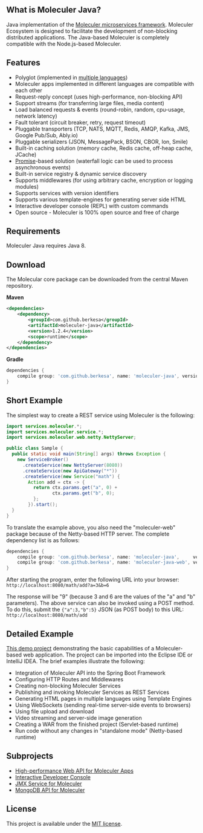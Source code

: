 ## What is Moleculer Java?

Java implementation of the [Moleculer microservices framework](http://moleculer.services/).
Moleculer Ecosystem is designed to facilitate the development of non-blocking distributed applications.
The Java-based Moleculer is completely compatible with the Node.js-based Moleculer.

## Features

- Polyglot (implemented in [multiple languages](https://github.com/moleculerjs/awesome-moleculer#polyglot-implementations))
- Moleculer apps implemented in different languages are compatible with each other
- Request-reply concept (uses high-performance, non-blocking API)
- Support streams (for transferring large files, media content)
- Load balanced requests & events (round-robin, random, cpu-usage, network latency)
- Fault tolerant (circuit breaker, retry, request timeout)
- Pluggable transporters (TCP, NATS, MQTT, Redis, AMQP, Kafka, JMS, Google Pub/Sub, Ably.io)
- Pluggable serializers (JSON, MessagePack, BSON, CBOR, Ion, Smile)
- Built-in caching solution (memory cache, Redis cache, off-heap cache, JCache)
- [Promise](https://berkesa.github.io/datatree-promise/)-based solution (waterfall logic can be used to process asynchronous events)
- Built-in service registry & dynamic service discovery
- Supports middlewares (for using arbitrary cache, encryption or logging modules)
- Supports services with version identifiers
- Supports various template-engines for generating server side HTML
- Interactive developer console (REPL) with custom commands
- Open source - Moleculer is 100% open source and free of charge

## Requirements

Moleculer Java requires Java 8.

## Download

The Molecular core package can be downloaded from the central Maven repository.

**Maven**

```xml
<dependencies>
    <dependency>
        <groupId>com.github.berkesa</groupId>
        <artifactId>moleculer-java</artifactId>
        <version>1.2.4</version>
        <scope>runtime</scope>
    </dependency>
</dependencies>
```

**Gradle**

```gradle
dependencies {
    compile group: 'com.github.berkesa', name: 'moleculer-java', version: '1.2.4'
}
```

## Short Example

The simplest way to create a REST service using Moleculer is the following:

```java
import services.moleculer.*;
import services.moleculer.service.*;
import services.moleculer.web.netty.NettyServer;

public class Sample {
  public static void main(String[] args) throws Exception {
    new ServiceBroker()
      .createService(new NettyServer(8080))
      .createService(new ApiGateway("*"))
      .createService(new Service("math") {
        Action add = ctx -> {
          return ctx.params.get("a", 0) +
                 ctx.params.get("b", 0);
          };
        }).start();
  }
}
```

To translate the example above,
you also need the "moleculer-web" package because of the Netty-based HTTP server.
The complete dependency list is as follows:

```gradle
dependencies {
    compile group: 'com.github.berkesa', name: 'moleculer-java',     version: '1.2.4'
    compile group: 'com.github.berkesa', name: 'moleculer-java-web', version: '1.2.6' 
}
```

After starting the program, enter the following URL into your browser:  
`http://localhost:8080/math/add?a=3&b=6`

The response will be "9" (because 3 and 6 are the values of the "a" and "b" parameters).
The above service can also be invoked using a POST method.
To do this, submit the `{"a":3,"b":5}` JSON (as POST body) to this URL:  
`http://localhost:8080/math/add`

## Detailed Example

[This demo project](https://moleculer-java.github.io/moleculer-spring-boot-demo/)
demonstrating the basic capabilities of a Moleculer-based web application. 
The project can be imported into the Eclipse IDE or IntelliJ IDEA.
The brief examples illustrate the following:

- Integration of Moleculer API into the Spring Boot Framework
- Configuring HTTP Routes and Middlewares
- Creating non-blocking Moleculer Services
- Publishing and invoking Moleculer Services as REST Services
- Generating HTML pages in multiple languages using Template Engines
- Using WebSockets (sending real-time server-side events to browsers)
- Using file upload and download
- Video streaming and server-side image generation
- Creating a WAR from the finished project (Servlet-based runtime)
- Run code without any changes in "standalone mode" (Netty-based runtime)

## Subprojects

* [High-performance Web API for Moleculer Apps](https://moleculer-java.github.io/moleculer-java-web/)
* [Interactive Developer Console](https://moleculer-java.github.io/moleculer-java-repl/)
* [JMX Service for Moleculer](https://moleculer-java.github.io/moleculer-java-jmx/)
* [MongoDB API for Moleculer](https://moleculer-java.github.io/moleculer-java-mongo/)

## License

This project is available under the [MIT license](https://tldrlegal.com/license/mit-license).